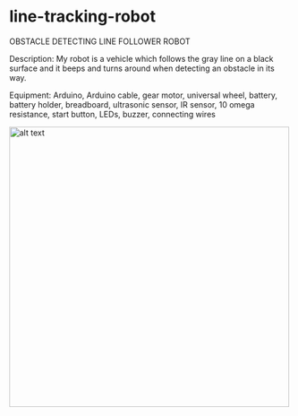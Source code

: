 # line-tracking-robot

OBSTACLE DETECTING LINE FOLLOWER ROBOT

Description: 
My robot is a vehicle which follows the gray line on a black surface and it beeps and turns around when detecting an obstacle in its way. 

Equipment:
Arduino, Arduino cable, gear motor, universal wheel, battery, battery holder, breadboard, ultrasonic sensor, IR sensor, 10 omega resistance, start button, LEDs, buzzer, connecting wires

<img src="https://user-images.githubusercontent.com/35633621/49779145-6dcaac80-fcd6-11e8-8585-10cd8ed7ba0c.png" alt="alt text" width="500" height="500">
